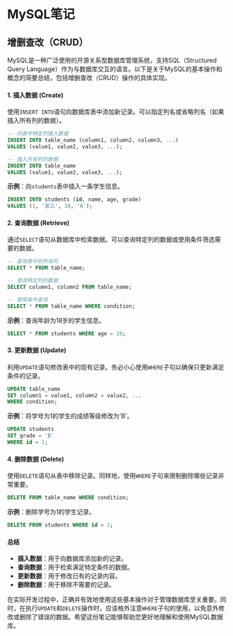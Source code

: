 # MySQL笔记



## 增删查改（CRUD）

MySQL是一种广泛使用的开源关系型数据库管理系统，支持SQL（Structured Query Language）作为与数据库交互的语言。以下是关于MySQL的基本操作和概念的简要总结，包括增删查改（CRUD）操作的具体实现。

#### 1. 插入数据 (Create)
使用`INSERT INTO`语句向数据库表中添加新记录。可以指定列名或省略列名（如果插入所有列的数据）。

```sql
-- 向表中特定列插入数据
INSERT INTO table_name (column1, column2, column3, ...)
VALUES (value1, value2, value3, ...);

-- 插入所有列的数据
INSERT INTO table_name
VALUES (value1, value2, value3, ...);
```

**示例**：向`students`表中插入一条学生信息。
```sql
INSERT INTO students (id, name, age, grade)
VALUES (1, '张三', 18, 'A');
```

#### 2. 查询数据 (Retrieve)
通过`SELECT`语句从数据库中检索数据。可以查询特定列的数据或使用条件筛选需要的数据。

```sql
-- 查询表中的所有列
SELECT * FROM table_name;

-- 查询特定列的数据
SELECT column1, column2 FROM table_name;

-- 使用条件查询
SELECT * FROM table_name WHERE condition;
```

**示例**：查询年龄为18岁的学生信息。
```sql
SELECT * FROM students WHERE age = 18;
```

#### 3. 更新数据 (Update)
利用`UPDATE`语句修改表中的现有记录。务必小心使用`WHERE`子句以确保只更新满足条件的记录。

```sql
UPDATE table_name 
SET column1 = value1, column2 = value2, ...
WHERE condition;
```

**示例**：将学号为1的学生的成绩等级修改为'B'。
```sql
UPDATE students
SET grade = 'B'
WHERE id = 1;
```

#### 4. 删除数据 (Delete)
使用`DELETE`语句从表中移除记录。同样地，使用`WHERE`子句来限制删除哪些记录非常重要。

```sql
DELETE FROM table_name WHERE condition;
```

**示例**：删除学号为1的学生记录。
```sql
DELETE FROM students WHERE id = 1;
```

#### 总结
- **插入数据**：用于向数据库添加新的记录。
- **查询数据**：用于检索满足特定条件的数据。
- **更新数据**：用于修改已有的记录内容。
- **删除数据**：用于移除不需要的记录。

在实际开发过程中，正确并有效地使用这些基本操作对于管理数据库至关重要。同时，在执行`UPDATE`和`DELETE`操作时，应该格外注意`WHERE`子句的使用，以免意外修改或删除了错误的数据。希望这份笔记能够帮助您更好地理解和使用MySQL数据库。